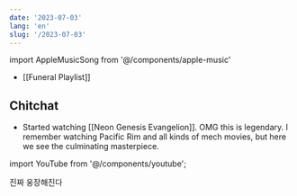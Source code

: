 ```yaml
---
date: '2023-07-03'
lang: 'en'
slug: '/2023-07-03'
---
```


import AppleMusicSong from '@/components/apple-music'

- [[Funeral Playlist]]

## Chitchat

- Started watching [[Neon Genesis Evangelion]]. OMG this is legendary. I remember watching Pacific Rim and all kinds of mech movies, but here we see the culminating masterpiece.

import YouTube from '@/components/youtube';

<YouTube id="o6wtDPVkKqI"/>

진짜 웅장해진다

<AppleMusicSong url="https://embed.music.apple.com/us/album/a-cruel-angels-thesis-directors-edit-version/1500836561?i=1500836562&amp;app=music&amp;itsct=music_box_player&amp;itscg=30200&amp;ls=1&amp;theme=auto"/>
